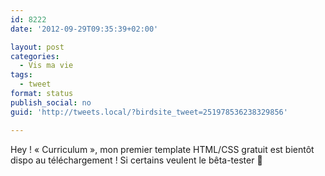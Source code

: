 ```yaml
---
id: 8222
date: '2012-09-29T09:35:39+02:00'

layout: post
categories:
  - Vis ma vie
tags:
  - tweet
format: status
publish_social: no
guid: 'http://tweets.local/?birdsite_tweet=251978536238329856'

---
```


Hey ! « Curriculum », mon premier template HTML/CSS gratuit est bientôt dispo au téléchargement ! Si certains veulent le bêta-tester 🙂